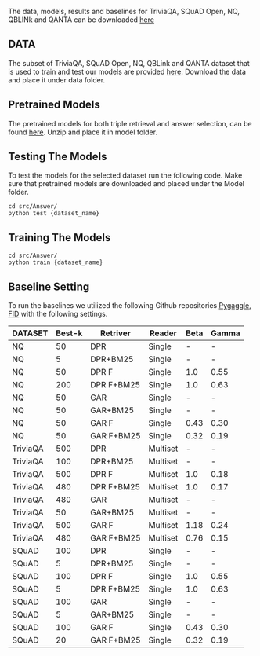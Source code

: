 The data, models, results and baselines for TriviaQA, SQuAD Open, NQ, QBLINk and QANTA can be downloaded [here](https://drive.google.com/drive/folders/1fQUyknhOIdm2N2O-xj8oSECcPixy9w4F?usp=share_link)

## DATA
The subset of TriviaQA, SQuAD Open, NQ, QBLink and QANTA dataset that is used to train and test our models are provided [here](https://drive.google.com/drive/folders/1fQUyknhOIdm2N2O-xj8oSECcPixy9w4F?usp=share_link). Download the data and place it under data folder.

## Pretrained Models
The pretrained models for both triple retrieval and answer selection, can be found [here](https://drive.google.com/drive/folders/1fQUyknhOIdm2N2O-xj8oSECcPixy9w4F?usp=share_link). Unzip and place it in model folder.

## Testing The Models
To test the models for the selected dataset run the following code. Make sure that pretrained models are downloaded and placed under the Model folder.

```
cd src/Answer/
python test {dataset_name}
```

## Training The Models
```
cd src/Answer/
python train {dataset_name}
```

## Baseline Setting
To run the baselines we utilized the following Github repositories [Pygaggle](https://github.com/castorini/pygaggle/blob/master/docs/experiments-dpr-reader.md), [FID](https://github.com/facebookresearch/FiD) with the following settings.

|DATASET| Best-k|Retriver| Reader | Beta | Gamma |
|--------|--------|--------|--------|--------|--------|
| NQ | 50  | DPR  | Single  | -  | -  |
| NQ | 5  | DPR+BM25  | Single  | -  | -  | 
| NQ | 50  | DPR F  |  Single  | 1.0  | 0.55  |
| NQ | 200  | DPR F+BM25  | Single  | 1.0  | 0.63  |
| NQ | 50  | GAR  | Single  | -  | -  |
| NQ | 50  | GAR+BM25  | Single  | -  | -  |
| NQ | 50  | GAR F  | Single  | 0.43  | 0.30  |
| NQ | 50  | GAR F+BM25  | Single  | 0.32  | 0.19  |
| TriviaQA | 500  | DPR  | Multiset  | -  | -  |
| TriviaQA | 100  | DPR+BM25  | Multiset  | -  | -  | 
| TriviaQA | 500  | DPR F  |  Multiset  | 1.0  | 0.18  |
| TriviaQA | 480  | DPR F+BM25  | Multiset  | 1.0  | 0.17  |
| TriviaQA | 480  | GAR  | Multiset  | -  | -  |
| TriviaQA | 50  | GAR+BM25  | Multiset  | -  | -  |
| TriviaQA | 500  | GAR F  | Multiset  | 1.18  | 0.24  |
| TriviaQA | 480  | GAR F+BM25  | Multiset  | 0.76  | 0.15  |
| SQuAD | 100  | DPR  | Single  | -  | -  |
| SQuAD | 5  | DPR+BM25  | Single  | -  | -  | 
| SQuAD | 100  | DPR F  |  Single  | 1.0  | 0.55  |
| SQuAD | 5  | DPR F+BM25  | Single  | 1.0  | 0.63  |
| SQuAD | 100  | GAR  | Single  | -  | -  |
| SQuAD | 5  | GAR+BM25  | Single  | -  | -  |
| SQuAD | 100  | GAR F  | Single  | 0.43  | 0.30  |
| SQuAD | 20  | GAR F+BM25  | Single  | 0.32  | 0.19  |


